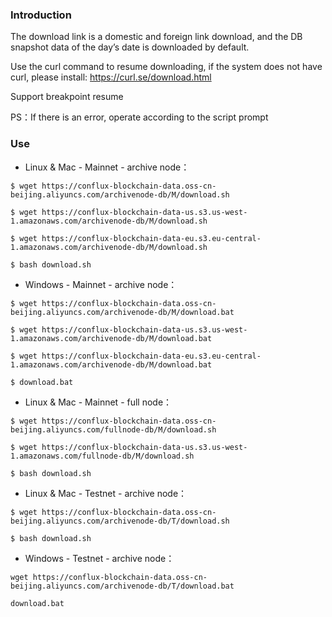 ### Introduction
The download link is a domestic and foreign link download, and the DB snapshot data of the day’s date is downloaded by default.

Use the curl command to resume downloading, if the system does not have curl, please install: https://curl.se/download.html

Support breakpoint resume

PS：If there is an error, operate according to the script prompt  

### Use
- Linux & Mac - Mainnet - archive node：  
```
$ wget https://conflux-blockchain-data.oss-cn-beijing.aliyuncs.com/archivenode-db/M/download.sh      
```
```
$ wget https://conflux-blockchain-data-us.s3.us-west-1.amazonaws.com/archivenode-db/M/download.sh
```
```
$ wget https://conflux-blockchain-data-eu.s3.eu-central-1.amazonaws.com/archivenode-db/M/download.sh
```
```
$ bash download.sh  
```


- Windows - Mainnet - archive node：  
```
$ wget https://conflux-blockchain-data.oss-cn-beijing.aliyuncs.com/archivenode-db/M/download.bat    
```
```
$ wget https://conflux-blockchain-data-us.s3.us-west-1.amazonaws.com/archivenode-db/M/download.bat
```
```
$ wget https://conflux-blockchain-data-eu.s3.eu-central-1.amazonaws.com/archivenode-db/M/download.bat
```
```
$ download.bat  
```


- Linux & Mac - Mainnet - full node：  
```
$ wget https://conflux-blockchain-data.oss-cn-beijing.aliyuncs.com/fullnode-db/M/download.sh      
```
```
$ wget https://conflux-blockchain-data-us.s3.us-west-1.amazonaws.com/fullnode-db/M/download.sh
```
```
$ bash download.sh  
```


- Linux & Mac - Testnet - archive node：  
```
$ wget https://conflux-blockchain-data.oss-cn-beijing.aliyuncs.com/archivenode-db/T/download.sh  
```
```
$ bash download.sh
```


- Windows - Testnet - archive node：  
```
wget https://conflux-blockchain-data.oss-cn-beijing.aliyuncs.com/archivenode-db/T/download.bat  
```
```
download.bat  
```
